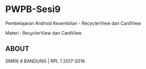 # PWPB-Sesi9
Pembelajaran Android Kesembilan - RecyclerView dan CardView

Materi : RecyclerView dan CardView

## ABOUT

SMKN 4 BANDUNG | RPL 1 2017-2018
